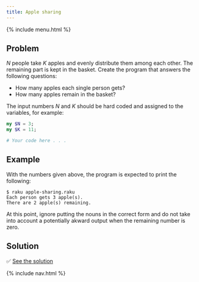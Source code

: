 ```yaml
---
title: Apple sharing
---
```


{% include menu.html %}

## Problem

_N_ people take _K_ apples and evenly distribute them among each other. The remaining part is kept in the basket. Create the program that answers the following questions:

* How many apples each single person gets?
* How many apples remain in the basket?

The input numbers _N_ and _K_ should be hard coded and assigned to the variables, for example:

```raku
my $N = 3;
my $K = 11;

# Your code here . . .
```

## Example

With the numbers given above, the program is expected to print the following:

    $ raku apple-sharing.raku
    Each person gets 3 apple(s).
    There are 2 apple(s) remaining.

At this point, ignore putting the nouns in the correct form and do not take into account a potentially akward output when the remaining number is zero.

## Solution

✅ [See the solution](solution)

{% include nav.html %}
